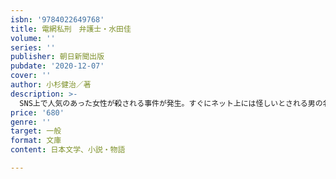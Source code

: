 ```yaml
---
isbn: '9784022649768'
title: 電網私刑　弁護士・水田佳
volume: ''
series: ''
publisher: 朝日新聞出版
pubdate: '2020-12-07'
cover: ''
author: 小杉健治／著
description: >-
  SNS上で人気のあった女性が殺される事件が発生。すぐにネット上には怪しいとされる男の名が拡散され、やがて逮捕されるに至った。水田佳は男の弁護人となるが、犯行を認める彼の言動に違和感を覚える。冤罪事件に挑む書き下ろしシリーズ第２弾。
price: '680'
genre: ''
target: 一般
format: 文庫
content: 日本文学、小説・物語

---
```

